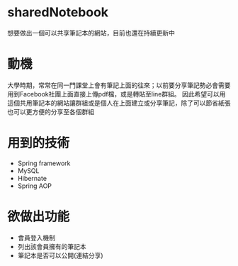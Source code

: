 # sharedNotebook
想要做出一個可以共享筆記本的網站，目前也還在持續更新中

# 動機
大學時期，常常在同一門課堂上會有筆記上面的往來；以前要分享筆記勢必會需要用到Facebook社團上面直接上傳pdf檔，或是轉貼至line群組。
因此希望可以用這個共用筆記本的網站讓群組或是個人在上面建立或分享筆記，除了可以節省紙張也可以更方便的分享至各個群組

# 用到的技術
- Spring framework
- MySQL
- Hibernate
- Spring AOP

# 欲做出功能
- 會員登入機制
- 列出該會員擁有的筆記本
- 筆記本是否可以公開(連結分享)

